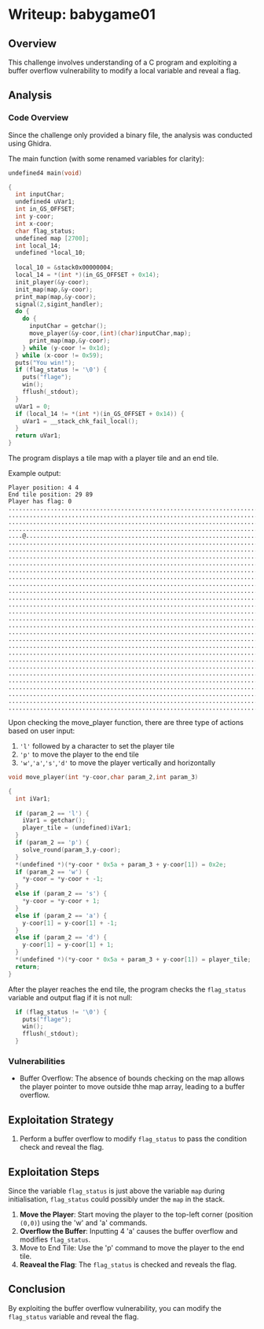 # Writeup: babygame01

## Overview

This challenge involves understanding of a C program and exploiting a buffer overflow vulnerability to modify a local variable and reveal a flag.

## Analysis

### Code Overview

Since the challenge only provided a binary file, the analysis was conducted using Ghidra.

The main function (with some renamed variables for clarity):

```c
undefined4 main(void)

{
  int inputChar;
  undefined4 uVar1;
  int in_GS_OFFSET;
  int y-coor;
  int x-coor;
  char flag_status;
  undefined map [2700];
  int local_14;
  undefined *local_10;
  
  local_10 = &stack0x00000004;
  local_14 = *(int *)(in_GS_OFFSET + 0x14);
  init_player(&y-coor);
  init_map(map,&y-coor);
  print_map(map,&y-coor);
  signal(2,sigint_handler);
  do {
    do {
      inputChar = getchar();
      move_player(&y-coor,(int)(char)inputChar,map);
      print_map(map,&y-coor);
    } while (y-coor != 0x1d);
  } while (x-coor != 0x59);
  puts("You win!");
  if (flag_status != '\0') {
    puts("flage");
    win();
    fflush(_stdout);
  }
  uVar1 = 0;
  if (local_14 != *(int *)(in_GS_OFFSET + 0x14)) {
    uVar1 = __stack_chk_fail_local();
  }
  return uVar1;
}
```

The program displays a tile map with a player tile and an end tile.

Example output:

```terminal
Player position: 4 4
End tile position: 29 89
Player has flag: 0
..........................................................................................
..........................................................................................
..........................................................................................
..........................................................................................
....@.....................................................................................
..........................................................................................
..........................................................................................
..........................................................................................
..........................................................................................
..........................................................................................
..........................................................................................
..........................................................................................
..........................................................................................
..........................................................................................
..........................................................................................
..........................................................................................
..........................................................................................
..........................................................................................
..........................................................................................
..........................................................................................
..........................................................................................
..........................................................................................
..........................................................................................
..........................................................................................
..........................................................................................
..........................................................................................
..........................................................................................
..........................................................................................
..........................................................................................
.........................................................................................X

```

Upon checking the move_player function, there are three type of actions based on user input:
1. `'l'` followed by a character to set the player tile
2. `'p'` to move the player to  the end tile 
3. `'w'`,`'a'`,`'s'`,`'d'` to move the player vertically and horizontally

```c
void move_player(int *y-coor,char param_2,int param_3)

{
  int iVar1;
  
  if (param_2 == 'l') {
    iVar1 = getchar();
    player_tile = (undefined)iVar1;
  }
  if (param_2 == 'p') {
    solve_round(param_3,y-coor);
  }
  *(undefined *)(*y-coor * 0x5a + param_3 + y-coor[1]) = 0x2e;
  if (param_2 == 'w') {
    *y-coor = *y-coor + -1;
  }
  else if (param_2 == 's') {
    *y-coor = *y-coor + 1;
  }
  else if (param_2 == 'a') {
    y-coor[1] = y-coor[1] + -1;
  }
  else if (param_2 == 'd') {
    y-coor[1] = y-coor[1] + 1;
  }
  *(undefined *)(*y-coor * 0x5a + param_3 + y-coor[1]) = player_tile;
  return;
}
```

After the player reaches the end tile, the program checks the `flag_status` variable and output flag if it is not null:

```c
  if (flag_status != '\0') {
    puts("flage");
    win();
    fflush(_stdout);
  }
```

### Vulnerabilities
- Buffer Overflow:
The absence of bounds checking on the map allows the player pointer to move outside thhe map array, leading to a buffer overflow.

## Exploitation Strategy

1. Perform a buffer overflow to modify `flag_status` to pass the condition check and reveal the flag.

## Exploitation Steps

Since the variable `flag_status` is just above the variable `map` during initialisation, `flag_status` could possibly under the `map` in the stack.

1. **Move the Player**: Start moving the player to the top-left corner (position `(0,0)`) using the 'w' and 'a' commands.
2. **Overflow the Buffer**: Inputting 4 'a' causes the buffer overflow and modifies `flag_status`.
3. Move to End Tile: Use the 'p' command to move the player to the end tile.
4. **Reaveal the Flag**: The `flag_status` is checked and reveals the flag.

## Conclusion
By exploiting the buffer overflow vulnerability, you can modify the `flag_status` variable and reveal the flag.
